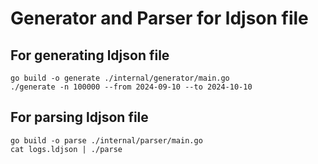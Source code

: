 # Generator and Parser for ldjson file

## For generating ldjson file

```
go build -o generate ./internal/generator/main.go
./generate -n 100000 --from 2024-09-10 --to 2024-10-10
```

## For parsing ldjson file

```
go build -o parse ./internal/parser/main.go
cat logs.ldjson | ./parse
```
